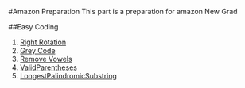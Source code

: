 #Amazon Preparation
This part is a preparation for amazon New Grad          
       
##Easy Coding
1. [Right Rotation](1-1-RightRotation.md)                    
2. [Grey Code](1-2-GreyCode.md)            
3. [Remove Vowels](1-3-RemoveVowels.md)        
4. [ValidParentheses](1-4-ValidParentheses.md)       
5. [LongestPalindromicSubstring](1-5-LongestPalindromicSubstring.md)          
               
           
